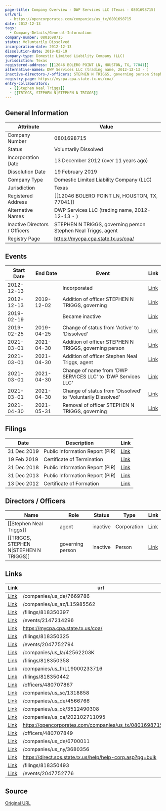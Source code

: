 ```yaml
---
page-title: Company Overview - DWP Services LLC (Texas - 0801698715)
url/uri:
  - https://opencorporates.com/companies/us_tx/0801698715
date: 2012-12-13
tags:
  - Company-Details/General-Information
company-number: 0801698715
status: Voluntarily Dissolved
incorporation-date: 2012-12-13
dissolution-date: 2019-02-19
company-type: Domestic Limited Liability Company (LLC)
jurisdiction: Texas
registered-address: [[12046 BOLERO POINT LN, HOUSTON, TX, 77041]]
alternative-names: DWP Services LLC (trading name, 2012-12-13 - )
inactive-directors-/-officers: STEPHEN N TRIGGS, governing person Stephen Neal Triggs, agent
registry-page: https://mycpa.cpa.state.tx.us/coa/
entry-collaborators:
  - [[Stephen Neal Triggs]]
  - [[TRIGGS, STEPHEN N|STEPHEN N TRIGGS]]
---
```


## General Information
| Attribute          | Value                                       |
|--------------------|---------------------------------------------|
| Company Number     | 0801698715                                  |
| Status             | Voluntarily Dissolved                       |
| Incorporation Date | 13 December 2012 (over 11 years ago)        |
| Dissolution Date   | 19 February 2019                            |
| Company Type       | Domestic Limited Liability Company (LLC)    |
| Jurisdiction       | Texas                                       |
| Registered Address | [[12046 BOLERO POINT LN, HOUSTON, TX, 77041]] |
| Alternative Names  | DWP Services LLC (trading name, 2012-12-13 - ) |
| Inactive Directors / Officers | STEPHEN N TRIGGS, governing person Stephen Neal Triggs, agent |
| Registry Page      | https://mycpa.cpa.state.tx.us/coa/          |

## Events

| Start Date | End Date   | Event                                                   | Link |
|------------|------------|-------------------------------------------------------|------|
| 2012-12-13 |            | Incorporated                                            | [Link](https://opencorporates.com/events/1183298483) |
| 2012-12-13 | 2019-12-02 | Addition of officer STEPHEN N TRIGGS, governing         | [Link](https://opencorporates.com/events/1687374823) |
| 2019-02-19 |            | Became inactive                                         | [Link](https://opencorporates.com/events/1183298513) |
| 2019-02-25 | 2019-04-25 | Change of status from 'Active' to 'Dissolved'           | [Link](https://opencorporates.com/events/1183298528) |
| 2021-03-01 | 2021-04-30 | Addition of officer STEPHEN N TRIGGS, governing person  | [Link](https://opencorporates.com/events/2047752794) |
| 2021-03-01 | 2021-04-30 | Addition of officer Stephen Neal Triggs, agent          | [Link](https://opencorporates.com/events/2047752776) |
| 2021-03-01 | 2021-04-30 | Change of name from 'DWP SERVICES LLC' to 'DWP Services LLC' | [Link](https://opencorporates.com/events/2047752746) |
| 2021-03-01 | 2021-04-30 | Change of status from 'Dissolved' to 'Voluntarily Dissolved' | [Link](https://opencorporates.com/events/2047752830) |
| 2021-04-30 | 2021-05-31 | Removal of officer STEPHEN N TRIGGS, governing          | [Link](https://opencorporates.com/events/2147214296) |

## Filings
| Date        | Description                    | Link |
|-------------|--------------------------------|-------|
| 31 Dec 2019 | Public Information Report (PIR) | [Link](https://opencorporates.com/filings/818350442) |
| 19 Feb 2019 | Certificate of Termination     | [Link](https://opencorporates.com/filings/818350397) |
| 31 Dec 2018 | Public Information Report (PIR) | [Link](https://opencorporates.com/filings/818350493) |
| 31 Dec 2013 | Public Information Report (PIR) | [Link](https://opencorporates.com/filings/818350325) |
| 13 Dec 2012 | Certificate of Formation       | [Link](https://opencorporates.com/filings/818350358) |

## Directors / Officers
| Name                 | Role            | Status     | Type        | Link |
|----------------------|-----------------|------------|-------------|------|
| [[Stephen Neal Triggs]] | agent           | inactive   | Corporation | [Link](https://opencorporates.com/officers/480707849) |
| [[TRIGGS, STEPHEN N\|STEPHEN N TRIGGS]] | governing person | inactive   | Person      | [Link](https://opencorporates.com/officers/480707867) |

## Links
| Link   | url                            
|--------|--------------------------------|
| [Link](/companies/us_de/7669786) |/companies/us_de/7669786      |
| [Link](/companies/us_az/L15985562) |/companies/us_az/L15985562    |
| [Link](/filings/818350397) |/filings/818350397            |
| [Link](/events/2147214296) |/events/2147214296            |
| [Link](https://mycpa.cpa.state.tx.us/coa/) |https://mycpa.cpa.state.tx.us/coa/|
| [Link](/filings/818350325) |/filings/818350325            |
| [Link](/events/2047752794) |/events/2047752794            |
| [Link](/companies/us_la/42562203K) |/companies/us_la/42562203K    |
| [Link](/filings/818350358) |/filings/818350358            |
| [Link](/companies/us_fl/L19000233716) |/companies/us_fl/L19000233716 |
| [Link](/filings/818350442) |/filings/818350442            |
| [Link](/officers/480707867) |/officers/480707867           |
| [Link](/companies/us_sc/1318858) |/companies/us_sc/1318858      |
| [Link](/companies/us_de/4566766) |/companies/us_de/4566766      |
| [Link](/companies/us_ok/3512490308) |/companies/us_ok/3512490308   |
| [Link](/companies/us_ca/202102711095) |/companies/us_ca/202102711095 |
| [Link](https://opencorporates.com/companies/us_tx/0801698715/filings) |https://opencorporates.com/companies/us_tx/0801698715/filings|
| [Link](/officers/480707849) |/officers/480707849           |
| [Link](/companies/us_de/6700011) |/companies/us_de/6700011      |
| [Link](/companies/us_ny/3680356) |/companies/us_ny/3680356      |
| [Link](https://direct.sos.state.tx.us/help/help-corp.asp?pg=bulk) |https://direct.sos.state.tx.us/help/help-corp.asp?pg=bulk|
| [Link](/filings/818350493) |/filings/818350493            |
| [Link](/events/2047752776) |/events/2047752776            |

## Source
[Original URL](https://opencorporates.com/companies/us_tx/0801698715)
